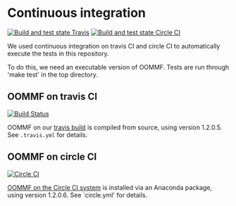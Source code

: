 # Continuous integration

[![Build and test state Travis](https://travis-ci.org/fangohr/oommf-python.svg?branch=master)](https://travis-ci.org/fangohr/oommf-python) [![Build and test state Circle CI](https://circleci.com/gh/fangohr/oommf-python.svg?style=svg)](https://circleci.com/gh/fangohr/oommf-python)

We used continuous integration on travis CI and circle CI to automatically execute the tests in this repository.

To do this, we need an executable version of OOMMF. Tests are run through 'make test' in the top directory.

## OOMMF on travis CI
[![Build Status](https://travis-ci.org/fangohr/oommf-python.svg?branch=master)](https://travis-ci.org/fangohr/oommf-python)

OOMMF on our [travis build](https://travis-ci.org/fangohr/oommf-python) is compiled from source, using version 1.2.0.5. See `.travis.yml` for details.

## OOMMF on circle CI
[![Circle CI](https://circleci.com/gh/fangohr/oommf-python.svg?style=svg)](https://circleci.com/gh/fangohr/oommf-python)

[OOMMF on the Circle CI system](https://circleci.com/gh/fangohr/oommf-python) is installed via an Anaconda package, using version 1.2.0.6. See `circle.yml' for details.

